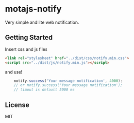 # motajs-notify
Very simple and lite web notification.


## Getting Started
Insert css and js files

```html
<link rel="stylesheet" href="../dist/css/notify.min.css">
<script src="../dist/js/notify.min.js"></script>
```

and use!

```javascript
    notify.success('Your message notification', 4000);
    // or notify.success('Your message notification');
    // timout is default 5000 ms
```

## License

  MIT